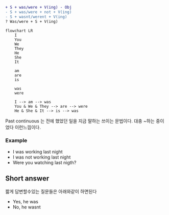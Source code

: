 ```diff
+ S + was/were + V(ing) - Obj
- S + was/were + not + V(ing)
- S + wasnt/werent + V(ing)
? Was/were + S + V(ing)
```

```mermaid
flowchart LR
	I
	You
	We
	They
	He
	She
	It
	
	am
	are
	is
	
	was
	were

	I --> am --> was
	You & We & They --> are --> were
	He & She & It --> is --> was
```

Past continuous 는 전에 했었던 일을 지금 말하는 쓰이는 문법이다. 대충 ~하는 중이었다 이런느낌이다.

### Example
-  I was working last night
-  I was not working last night
-  Were you watching last nigth?

## Short answer
짧게 답변할수있는 질문들은 아래와같이 하면된다
- Yes, he was
- No, he wasnt

